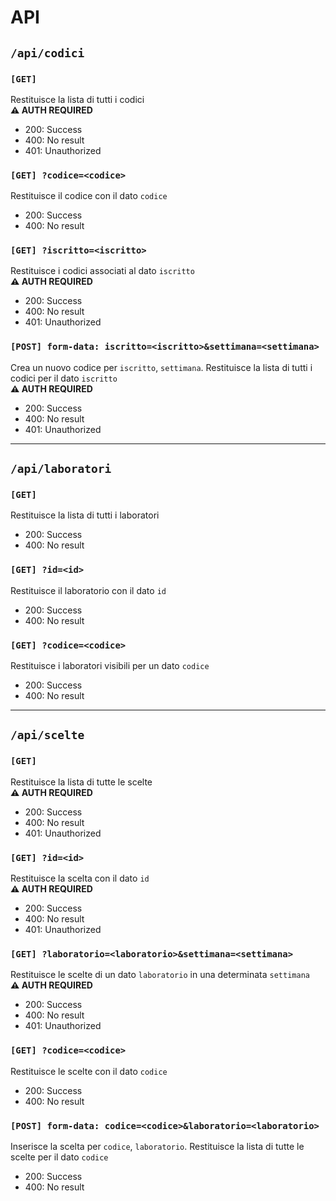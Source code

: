 # API

## `/api/codici`
### `[GET]` 
Restituisce la lista di tutti i codici<br/>
**⚠ AUTH REQUIRED**
- 200: Success
- 400: No result
- 401: Unauthorized
### `[GET] ?codice=<codice>` 
Restituisce il codice con il dato `codice`<br/>
- 200: Success
- 400: No result
### `[GET] ?iscritto=<iscritto>` 
Restituisce i codici associati al dato `iscritto`<br/>
**⚠ AUTH REQUIRED**
- 200: Success
- 400: No result
- 401: Unauthorized
### `[POST] form-data: iscritto=<iscritto>&settimana=<settimana>` 
Crea un nuovo codice per `iscritto`, `settimana`. Restituisce la lista di tutti i codici per il dato `iscritto`<br/>
**⚠ AUTH REQUIRED**
- 200: Success
- 400: No result
- 401: Unauthorized
<hr/>

## `/api/laboratori`
### `[GET]` 
Restituisce la lista di tutti i laboratori
- 200: Success
- 400: No result
### `[GET] ?id=<id>`
Restituisce il laboratorio con il dato `id`
- 200: Success
- 400: No result
### `[GET] ?codice=<codice>`
Restituisce i laboratori visibili per un dato `codice`
- 200: Success
- 400: No result
<hr/>

## `/api/scelte`
### `[GET]` 
Restituisce la lista di tutte le scelte<br/>
**⚠ AUTH REQUIRED**
- 200: Success
- 400: No result
- 401: Unauthorized
### `[GET] ?id=<id>`
Restituisce la scelta con il dato `id`<br/>
**⚠ AUTH REQUIRED**
- 200: Success
- 400: No result
- 401: Unauthorized
### `[GET] ?laboratorio=<laboratorio>&settimana=<settimana>`
Restituisce le scelte di un dato `laboratorio` in una determinata `settimana`<br/>
**⚠ AUTH REQUIRED**
- 200: Success
- 400: No result
- 401: Unauthorized
### `[GET] ?codice=<codice>`
Restituisce le scelte con il dato `codice`<br/>
- 200: Success
- 400: No result
### `[POST] form-data: codice=<codice>&laboratorio=<laboratorio>`
Inserisce la scelta per `codice`, `laboratorio`. Restituisce la lista di tutte le scelte per il dato `codice`<br/>
- 200: Success
- 400: No result
